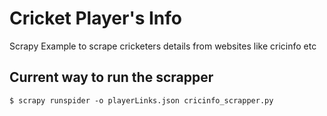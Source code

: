 # Cricket Player's Info
Scrapy Example to scrape cricketers details from websites like cricinfo etc

## Current way to run the scrapper
```
$ scrapy runspider -o playerLinks.json cricinfo_scrapper.py
```

